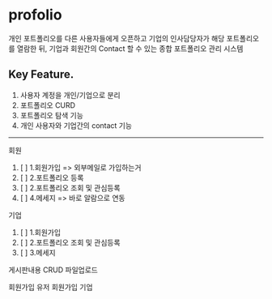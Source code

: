 # profolio

개인 포트폴리오를 다른 사용자들에게 오픈하고 기업의 인사담당자가 해당 포트폴리오를 열람한 뒤, 기업과 회원간의 Contact 할 수 있는 종합 포트폴리오 관리 시스템

Key Feature.
--
1. 사용자 계정을 개인/기업으로 분리
2. 포트폴리오 CURD
3. 포트폴리오 탐색 기능
4. 개인 사용자와 기업간의 contact 기능


---
회원
1. [ ] 1.회원가입 => 외부메일로 가입하는거
2. [ ] 2.포트폴리오 등록
3. [ ] 2.포트폴리오 조회 및 관심등록
4. [ ] 4.메세지 => 바로 알람으로 연동

기업
1. [ ] 1.회원가입
2. [ ] 2.포트폴리오 조회 및 관심등록
3. [ ] 3.메세지




게시판내용 CRUD
파일업로드

회원가입 유저
회원가입 기업

